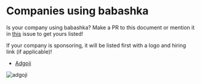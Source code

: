# Companies using babashka

Is your company using babashka? Make a PR to this document or mention it in
[this](https://github.com/babashka/babashka/issues/254) issue to get yours
listed!

If your company is sponsoring, it will be listed first with a logo and hiring
link (if applicable)!

- [Adgoji](https://www.adgoji.com/)

<img src="//images.squarespace-cdn.com/content/v1/5e5f79dcaeba9e2b64132975/1585646545419-5DOZS4SVO5AU0MFA3ZB3/adgoji_logofull.png?format=1500w" alt="adgoji" class="Header-branding-logo">
